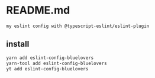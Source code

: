 # README.md

    my eslint config with @typescript-eslint/eslint-plugin

## install

```bash
yarn add eslint-config-bluelovers
yarn-tool add eslint-config-bluelovers
yt add eslint-config-bluelovers
```

